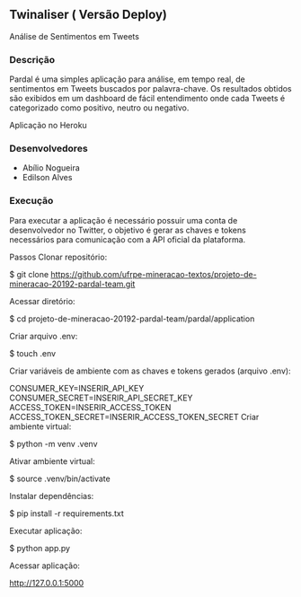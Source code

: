 ## Twinaliser ( Versão Deploy)
Análise de Sentimentos em Tweets

### Descrição
Pardal é uma simples aplicação para análise, em tempo real, de sentimentos em Tweets buscados por palavra-chave. Os resultados obtidos são exibidos em um dashboard de fácil entendimento onde cada Tweets é categorizado como positivo, neutro ou negativo.

Aplicação no Heroku

### Desenvolvedores
* Abílio Nogueira
* Edilson Alves

### Execução
Para executar a aplicação é necessário possuir uma conta de desenvolvedor no Twitter, o objetivo é gerar as chaves e tokens necessários para comunicação com a API oficial da plataforma.



Passos
Clonar repositório:

$ git clone https://github.com/ufrpe-mineracao-textos/projeto-de-mineracao-20192-pardal-team.git

Acessar diretório:

$ cd projeto-de-mineracao-20192-pardal-team/pardal/application

Criar arquivo .env:

$ touch .env

Criar variáveis de ambiente com as chaves e tokens gerados (arquivo .env):

CONSUMER_KEY=INSERIR_API_KEY
CONSUMER_SECRET=INSERIR_API_SECRET_KEY
ACCESS_TOKEN=INSERIR_ACCESS_TOKEN
ACCESS_TOKEN_SECRET=INSERIR_ACCESS_TOKEN_SECRET
Criar ambiente virtual:

$ python -m venv .venv

Ativar ambiente virtual:

$ source .venv/bin/activate

Instalar dependências:

$ pip install -r requirements.txt

Executar aplicação:

$ python app.py

Acessar aplicação:

http://127.0.0.1:5000
